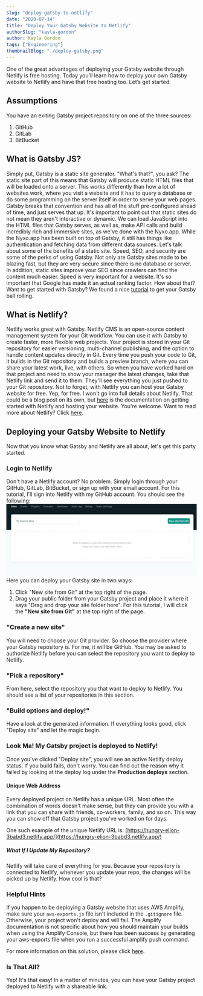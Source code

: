 ```yaml
---
slug: "deploy-gatsby-to-netlify"
date: "2020-07-14"
title: "Deploy Your Gatsby Website to Netlify"
authorSlug: "kayla-gordon"
author: Kayla Gordon
tags: ["Engineering"]
thumbnailBlog: "./deploy-gatsby.png"
---
```


One of the great advantages of deploying your Gatsby website through Netlify is free hosting.
Today you’ll learn how to deploy your own Gatsby website to Netlify and have that free hosting too. Let’s get started.

## Assumptions

You have an exiting Gatsby project repository on one of the three sources:

1. GitHub
2. GitLab
3. BitBucket

## What is Gatsby JS?

Simply put, Gatsby is a static site generator. "What's that?", you ask? The static site part of this means that Gatsby will produce static HTML files that will be loaded onto a server. This works differently than how a lot of websites work, where you visit a website and it has to query a database or do some programming on the server itself in order to serve your web pages. Gatsby breaks that convention and has all of the stuff pre-configured ahead of time, and just serves that up. It's important to point out that static sites do not mean they aren't interactive or dynamic. We can load JavaScript into the HTML files that Gatsby serves, as well as, make API calls and build incredibly rich and immersive sites, as we've done with the Nyxo.app. While the Nyxo.app has been built on top of Gatsby, it still has things like authentication and fetching data from different data sources.
Let's talk about some of the benefits of a static site. Speed, SEO, and security are some of the perks of using Gatsby. Not only are Gatsby sites made to be blazing fast, but they are very secure since there is no database or server. In addition, static sites improve your SEO since crawlers can find the content much easier. Speed is very important for a website. It's so important that Google has made it an actual ranking factor. How about that?
Want to get started with Gatsby? We found a nice [tutorial](https://www.gatsbyjs.org/tutorial/) to get your Gatsby ball rolling.

## What is Netlify?

Netlify works great with Gatsby. Netlify CMS is an open-source content management system for your Git workflow. You can use it with Gatsby to create faster, more flexible web projects. Your project is stored in your Git repository for easier versioning, multi-channel publishing, and the option to handle content updates directly in Git.
Every time you push your code to Git, it builds in the Git repository and builds a preview branch, where you can share your latest work, live, with others. So when you have worked hard on that project and need to show your manager the latest changes, take that Netlify link and send it to them. They'll see everything you just pushed to your Git repository.
Not to forget, with Netlify you can host your Gatsby website for free. Yep, for free. I won't go into full details about Netlify. That could be a blog post on its own, but [here](https://www.gatsbyjs.org/docs/deploying-to-netlify/) is the documentation on getting started with Netlify and hosting your website. You're welcome.
Want to read more about Netlify? Click [here](https://www.netlify.com/).

## Deploying your Gatsby Website to Netlify

Now that you know what Gatsby and Netlify are all about, let's get this party started.

### Login to Netlify

Don't have a Netlify account? No problem. Simply login through your GitHub, GitLab, BitBucket, or sign up with your email account.
For this tutorial, I'll sign into Netlify with my GitHub account.
You should see the following:
![](netlifyDashboard.png)
Here you can deploy your Gatsby site in two ways:

1. Click "New site from Git" at the top right of the page.
2. Drag your public folder from your Gatsby project and place it where it says "Drag and drop your site folder here".
   For this tutorial, I will click the **"New site from Git"** at the top right of the page.

### "Create a new site"

You will need to choose your Git provider. So choose the provider where your Gatsby repository is. For me, it will be GitHub.
You may be asked to authorize Netlify before you can select the repository you want to deploy to Netlify.

### "Pick a repository"

From here, select the repository you that want to deploy to Netlify. You should see a list of your repositories in this section.

### "Build options and deploy!"

Have a look at the generated information. If everything looks good, click "Deploy site" and let the magic begin.

### Look Ma! My Gatsby project is deployed to Netlify!

Once you've clicked "Deploy site", you will see an active Netlify deploy status.
If you build fails, don't worry. You can find out the reason why it failed by looking at the deploy log under the **Production deploys** section.

#### Unique Web Address

Every deployed project on Netlify has a unique URL. Most often the combination of words doesn't make sense, but they can provide you with a link that you can share with friends, co-workers, family, and so on. This way you can show off that Gatsby project you've worked on for days.

One such example of the unique Netlify URL is: [https://hungry-elion-3babd3.netlify.app/](https://hungry-elion-3babd3.netlify.app/)

##### What If I Update My Repository?

Netlify will take care of everything for you. Because your repository is connected to Netlify, whenever you update your repo, the changes will be picked up by Netlify. How cool is that?

### Helpful Hints

If you happen to be deploying a Gatsby website that uses AWS Amplify, make sure your `aws-exports.js` file isn't included in the `.gitignore` file. Otherwise, your project won't deploy and will fail.
The Amplify documentation is not specific about how you should maintain your builds when using the Amplify Console, but there has been success by generating your aws-exports file when you run a successful amplify push command.

For more information on this solution, please click [here](https://stackoverflow.com/questions/59708481/aws-amplify-deploy-failure-due-to-aws-exports).

### Is That All?

Yep! It's that easy! In a matter of minutes, you can have your Gatsby project deployed to Netlify with a shareable link.
